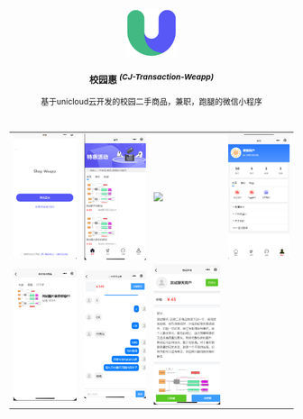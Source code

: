 <p align="center">
  <img width="88px" src="./static/app/logo.png" />
</p>

<h3 align="center"><b>校园惠</b> <sup><em>(CJ-Transaction-Weapp)</em></sup></h3>

<p align="center">基于unicloud云开发的校园二手商品，兼职，跑腿的微信小程序</p>

<br/>


<table>
	<tr>
		<td><img width="100%" src=".github/images/login.png" /></td>
		<td><img width="100%" src=".github/images/index.png" /></td>
		<td><img width="100%" src=".github/images/messages.png" /></td>
		<td><img width="100%" src=".github/images/mine.png" /></td>
	</tr>
	<tr>
		<td><img width="100%" src=".github/images/publish.png" /></td>
		<td><img width="100%" src=".github/images/chat.png" /></td>
		<td><img width="100%" src=".github/images/detail.png" /></td>
	</tr>

</table>